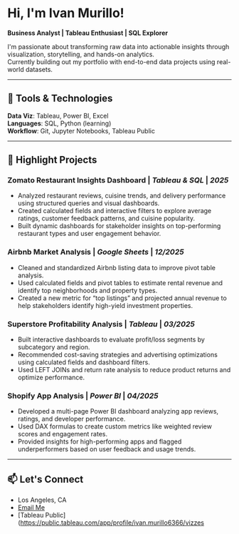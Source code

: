 # Hi, I'm Ivan Murillo!

**Business Analyst | Tableau Enthusiast | SQL Explorer**

I'm passionate about transforming raw data into actionable insights through visualization, storytelling, and hands-on analytics.  
Currently building out my portfolio with end-to-end data projects using real-world datasets.

---

## 🔧 Tools & Technologies
**Data Viz**: Tableau, Power BI, Excel  
**Languages**: SQL, Python (learning)  
**Workflow**: Git, Jupyter Notebooks, Tableau Public  

---

## 📁 Highlight Projects

### **Zomato Restaurant Insights Dashboard** | *Tableau & SQL* | *2025*
- Analyzed restaurant reviews, cuisine trends, and delivery performance using structured queries and visual dashboards.
- Created calculated fields and interactive filters to explore average ratings, customer feedback patterns, and cuisine popularity.
- Built dynamic dashboards for stakeholder insights on top-performing restaurant types and user engagement behavior.

### **Airbnb Market Analysis** | *Google Sheets* | *12/2025*
- Cleaned and standardized Airbnb listing data to improve pivot table analysis.
- Used calculated fields and pivot tables to estimate rental revenue and identify top neighborhoods and property types.
- Created a new metric for “top listings” and projected annual revenue to help stakeholders identify high-yield investment properties.

### **Superstore Profitability Analysis** | *Tableau* | *03/2025*
- Built interactive dashboards to evaluate profit/loss segments by subcategory and region.
- Recommended cost-saving strategies and advertising optimizations using calculated fields and dashboard filters.
- Used LEFT JOINs and return rate analysis to reduce product returns and optimize performance.

### **Shopify App Analysis** | *Power BI* | *04/2025*
- Developed a multi-page Power BI dashboard analyzing app reviews, ratings, and developer performance.
- Used DAX formulas to create custom metrics like weighted review scores and engagement rates.
- Provided insights for high-performing apps and flagged underperformers based on user feedback and usage trends.

---

## 📫 Let's Connect
- Los Angeles, CA  
- [Email Me](mailto:ivanmurillo097@outlook.com)  
- [Tableau Public](https://public.tableau.com/app/profile/ivan.murillo6366/vizzes
